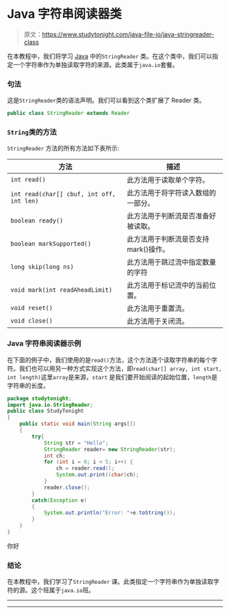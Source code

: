 # Java 字符串阅读器类

> 原文：<https://www.studytonight.com/java-file-io/java-stringreader-class>

在本教程中，我们将学习 [Java](https://www.studytonight.com/java/) 中的`StringReader` 类。在这个类中，我们可以指定一个字符串作为单独读取字符的来源。此类属于`java.io`套餐。

### 句法

这是`StringReader`类的语法声明。我们可以看到这个类扩展了 Reader 类。

```java
public class StringReader extends Reader 
```

### `String`类的方法

`StringReader` 方法的所有方法如下表所示:

| 方法 | 描述 |
| --- | --- |
| `int read()` | 此方法用于读取单个字符。 |
| `int read(char[] cbuf, int off, int len)` | 此方法用于将字符读入数组的一部分。 |
| `boolean ready()` | 此方法用于判断流是否准备好被读取。 |
| `boolean markSupported()` | 此方法用于判断流是否支持 mark()操作。 |
| `long skip(long ns)` | 此方法用于跳过流中指定数量的字符 |
| `void mark(int readAheadLimit)` | 此方法用于标记流中的当前位置。 |
| `void reset()` | 此方法用于重置流。 |
| `void close()` | 此方法用于关闭流。 |

### Java 字符串阅读器示例

在下面的例子中，我们使用的是`read()`方法，这个方法逐个读取字符串的每个字符。我们也可以用另一种方式实现这个方法，即`read(char[] array, int start, int length)`这里`array`是来源，`start` 是我们要开始阅读的起始位置，`length`是字符串的长度。

```java
package studytonight;
import java.io.StringReader;
public class StudyTonight 
{
	public static void main(String args[])
	{
		try{
			String str = "Hello"; 
			StringReader reader= new StringReader(str); 
			int ch; 
			for (int i = 0; i < 5; i++) { 
				ch = reader.read(); 
				System.out.print((char)ch);
			} 
			reader.close(); 
		}
		catch(Exception e)
		{
			System.out.println("Error: "+e.toString());
		}
	}
} 
```

你好

### 结论

在本教程中，我们学习了`StringReader` 课。此类指定一个字符串作为单独读取字符的源。这个班属于`java.io`班。

* * *

* * *